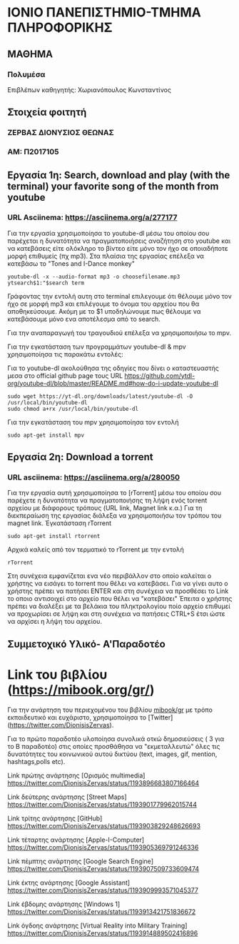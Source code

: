 # ΙΟΝΙΟ ΠΑΝΕΠΙΣΤΗΜΙΟ-ΤΜΗΜΑ ΠΛΗΡΟΦΟΡΙΚΗΣ 
## ΜΑΘΗΜΑ
### Πολυμέσα  
Επιβλέπων καθηγητής: Χωριανόπουλος Κωνσταντίνος
## Στοιχεία φοιτητή
### ΖΕΡΒΑΣ ΔΙΟΝΥΣΙΟΣ ΘΕΩΝΑΣ
### ΑΜ: Π2017105

## Εργασία 1η: Search, download and play (with the terminal) your favorite song of the month from youtube

### URL Asciinema: https://asciinema.org/a/277177
Για την εργασία χρησιμοποίησα το youtube-dl μέσω του οποίου σου παρέχεται η δυνατότητα να πραγματοποιήσεις αναζήτηση στο youtube και να κατεβάσεις είτε ολόκληρο το βίντεο είτε μόνο τον ήχο σε οποιαδήποτε μορφή επιθυμείς (πχ mp3). Στα πλαίσια της εργασίας επέλεξα να κατεβάσω το "Tones and I-Dance monkey"

```
youtube-dl -x --audio-format mp3 -o choosefilename.mp3 ytsearch$1:"$search term
```

Γράφοντας την εντολή αυτη στο terminal επιλεγουμε ότι θέλουμε μόνο τον ήχο σε μορφή mp3 και επιλέγουμε το όνομα του αρχείου που θα αποθηκεύσουμε. Ακόμη με το $1 υποδηλώνουμε πως θέλουμε να κατεβάσουμε μόνο ενα αποτέλεσμα από το search.

Για την αναπαραγωγή του τραγουδιού επέλεξα να χρησιμοποιήσω το mpv. 

Για την εγκατάσταση των προγραμμάτων youtube-dl & mpv χρησιμοποίησα τις παρακάτω εντολές:

Για το youtube-dl ακολούθησα της οδηγίες που δίνει ο καταστευαστής μεσα στο official github page τους 
URL https://github.com/ytdl-org/youtube-dl/blob/master/README.md#how-do-i-update-youtube-dl

```
sudo wget https://yt-dl.org/downloads/latest/youtube-dl -O /usr/local/bin/youtube-dl
sudo chmod a+rx /usr/local/bin/youtube-dl
```
Για την εγκατάσταση του mpv χρησιμοποίησα τον εντολή 

```
sudo apt-get install mpv
```

## Εργασία 2η: Download a torrent

### URL asciinema: https://asciinema.org/a/280050
Για την εργασία αυτή χρησιμοποίησα το [rTorrent] μέσω του οποίου σου παρέχετε η δυνατότητα να πραγματοποιήσης τη λήψη ενός torrent αρχείου με διάφορους τρόπους (URL link, Magnet link κ.α.) Για τη διεκπεραίωση της εργασίας διάλεξα να χρησιμοποιήσω τον τρόπου του magnet link.
Έγκατάσταση rTorrent
```
sudo apt-get install rtorrent
```
Aρχικά καλείς από τον τερματικό το rTorrent με την εντολή
```
rTorrent
```
Στη συνέχεια εμφανίζεται ενα νέο περιβάλλον στο οποίο καλείται ο χρήστης να εισάγει το torrent που θέλει να κατεβάσει. Για να γίνει αυτο ο χρήστης πρέπει να πατήσει ENTER και στη συνέχεια να προσθέσει το Link το οποιο αντισοιχεί στο αρχείο που θέλει να "κατεβάσει"
Έπειτα ο χρήστης πρέπει να διαλέξει με τα βελάκια του πληκτρολογίου ποίο αρχείο επιθυμεί να προχωρίσει σε λήψη και στη συνέχεια να πατήσεις CTRL+S έτσι ώστε να αρχίσει η λήψη του αρχείου.


## Συμμετοχικό Υλικό- Α'Παραδοτέο
 
 # Link του βιβλίου (https://mibook.org/gr/)
 
  Για την ανάρτηση του περιεχομένου του βιβλίου [mibook/gr](https://mibook.org/gr/) με τρόπο εκπαιδευτικό και ευχάριστο, χρησιμοποίησα το [Twitter] (https://twitter.com/DionisisZervas).

Για το πρώτο παραδοτέο υλοποίησα συνολικά οτκώ δημοσιεύσεις ( 3 για το Β παραδοτέο) στις οποίες προσθάθησα να "εκμεταλλευτώ" όλες τις δυνατότητες του κοινωνικού αυτού δικτύου (text, images, gif, mention, hashtags,polls etc).

Link πρώτης ανάρτησης [Ορισμός multimedia] https://twitter.com/DionisisZervas/status/1193896683807166464

Link δεύτερης ανάρτησης [Street Maps] https://twitter.com/DionisisZervas/status/1193901779962015744

Link τρίτης ανάρτησης [GitHub] https://twitter.com/DionisisZervas/status/1193903829248626693

Link τέταρτης ανάρτησης [Apple-I-Computer] https://twitter.com/DionisisZervas/status/1193905369791246336

Link πέμπτης ανάρτησης [Google Search Engine] https://twitter.com/DionisisZervas/status/1193907509733609474

Link έκτης ανάρτησης [Google Assistant] https://twitter.com/DionisisZervas/status/1193909993571045377

Link έβδομης ανάρτησης [Windows 1] https://twitter.com/DionisisZervas/status/1193913421751836672

Link όγδοης ανάρτησης [Virtual Reality into Military Training] https://twitter.com/DionisisZervas/status/1193914889502416896
